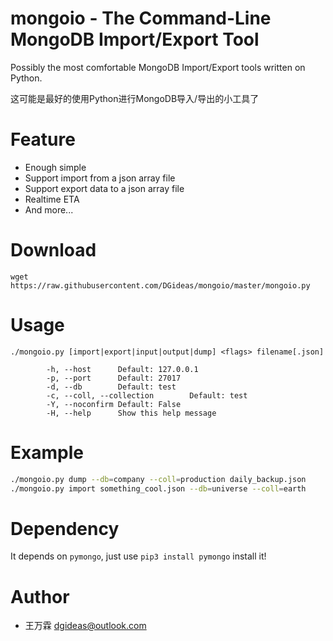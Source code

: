 # mongoio - The Command-Line MongoDB Import/Export Tool
Possibly the most comfortable MongoDB Import/Export tools written on Python.

这可能是最好的使用Python进行MongoDB导入/导出的小工具了

# Feature
* Enough simple
* Support import from a json array file
* Support export data to a json array file
* Realtime ETA
* And more...

# Download
````wget https://raw.githubusercontent.com/DGideas/mongoio/master/mongoio.py````

# Usage
````shell
./mongoio.py [import|export|input|output|dump] <flags> filename[.json]

        -h, --host      Default: 127.0.0.1
        -p, --port      Default: 27017
        -d, --db        Default: test
        -c, --coll, --collection        Default: test
        -Y, --noconfirm Default: False
        -H, --help      Show this help message
````

# Example
````bash
./mongoio.py dump --db=company --coll=production daily_backup.json
./mongoio.py import something_cool.json --db=universe --coll=earth
````

# Dependency
It depends on ```pymongo```, just use ```pip3 install pymongo``` install it!

# Author
* 王万霖 <dgideas@outlook.com>
